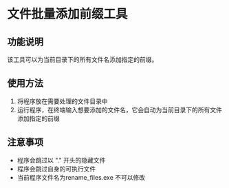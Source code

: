 # 文件批量添加前缀工具

## 功能说明
该工具可以为当前目录下的所有文件名添加指定的前缀。

## 使用方法
1. 将程序放在需要处理的文件目录中
2. 运行程序，在终端输入想要添加的文件名，它会自动为当前目录下的所有文件添加指定的前缀

## 注意事项
- 程序会跳过以 "." 开头的隐藏文件
- 程序会跳过自身的可执行文件
- 当前程序文件名为rename_files.exe 不可以修改
